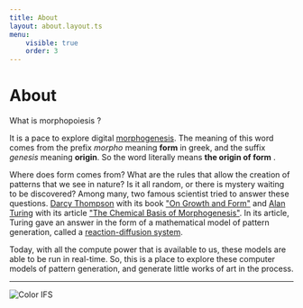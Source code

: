 ```yaml
---
title: About
layout: about.layout.ts
menu:
    visible: true
    order: 3
---
```


# About 

What is morphopoiesis ?

It is a pace to explore digital [morphogenesis](https://en.wikipedia.org/wiki/Morphogenesis). The meaning of this word comes from the prefix *morpho* meaning **form** in greek, and the suffix *genesis* meaning **origin**. So the word literally means **the origin of form** .

Where does form comes from? What are the rules that allow the creation of patterns that we see in nature? Is it all random, or there is mystery waiting to be discovered? Among many, two famous scientist tried to answer these questions. [Darcy Thompson](https://en.wikipedia.org/wiki/D%27Arcy_Wentworth_Thompson) with its book ["On Growth and Form"](https://en.wikipedia.org/wiki/On_Growth_and_Form) and [Alan Turing](https://en.wikipedia.org/wiki/Alan_Turing) with its article ["The Chemical Basis of Morphogenesis"](https://en.wikipedia.org/wiki/The_Chemical_Basis_of_Morphogenesis). In its article, Turing gave an answer in the form of a mathematical model of pattern generation, called a [reaction-diffusion system](https://en.wikipedia.org/wiki/Reaction%E2%80%93diffusion_system). 

Today, with all the compute power that is available to us, these models are able to be run in real-time. So, this is a place to explore these computer models of pattern generation, and generate little works of art in the process.


---


 ![Color IFS](/assets/img/color-ifs.png)
